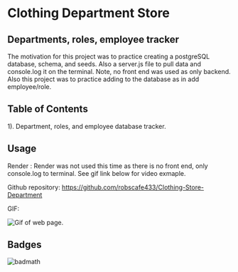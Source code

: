 

# Clothing Department Store

## Departments, roles, employee tracker


The motivation for this project was to practice creating a postgreSQL database, schema, and seeds.
Also a server.js file to pull data and console.log it on the terminal. Note, no front end was used
as only backend. Also this project was to practice adding to the database as in add employee/role.

## Table of Contents

1). Department, roles, and employee database tracker.

## Usage

Render : Render was not used this time as there is no front end, only console.log to terminal.
         See gif link below for video exmaple.

Github repository: https://github.com/robscafe433/Clothing-Store-Department


GIF:

   ![Gif of web page.](module12_HW.gif)


## Badges

![badmath](https://img.shields.io/github/languages/top/lernantino/badmath)
